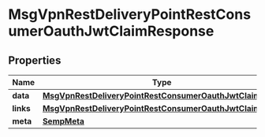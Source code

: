 

# MsgVpnRestDeliveryPointRestConsumerOauthJwtClaimResponse


## Properties

| Name | Type | Description | Notes |
|------------ | ------------- | ------------- | -------------|
|**data** | [**MsgVpnRestDeliveryPointRestConsumerOauthJwtClaim**](MsgVpnRestDeliveryPointRestConsumerOauthJwtClaim.md) |  |  [optional] |
|**links** | [**MsgVpnRestDeliveryPointRestConsumerOauthJwtClaimLinks**](MsgVpnRestDeliveryPointRestConsumerOauthJwtClaimLinks.md) |  |  [optional] |
|**meta** | [**SempMeta**](SempMeta.md) |  |  |



